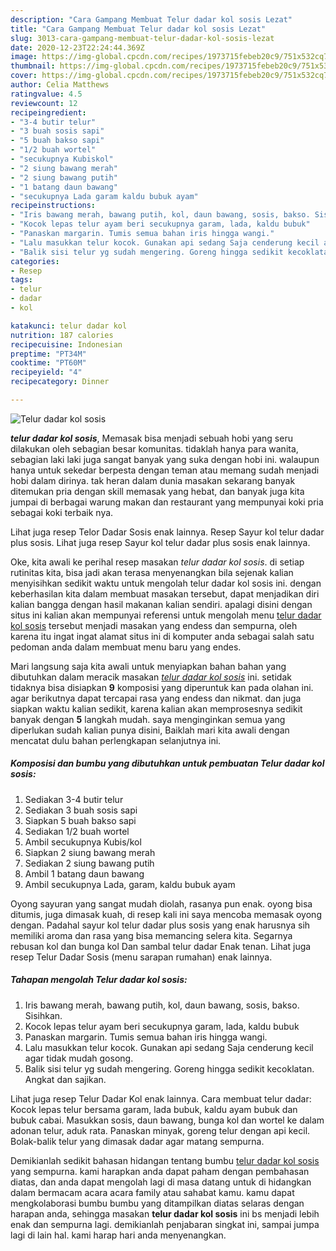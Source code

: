 ```yaml
---
description: "Cara Gampang Membuat Telur dadar kol sosis Lezat"
title: "Cara Gampang Membuat Telur dadar kol sosis Lezat"
slug: 3013-cara-gampang-membuat-telur-dadar-kol-sosis-lezat
date: 2020-12-23T22:24:44.369Z
image: https://img-global.cpcdn.com/recipes/1973715febeb20c9/751x532cq70/telur-dadar-kol-sosis-foto-resep-utama.jpg
thumbnail: https://img-global.cpcdn.com/recipes/1973715febeb20c9/751x532cq70/telur-dadar-kol-sosis-foto-resep-utama.jpg
cover: https://img-global.cpcdn.com/recipes/1973715febeb20c9/751x532cq70/telur-dadar-kol-sosis-foto-resep-utama.jpg
author: Celia Matthews
ratingvalue: 4.5
reviewcount: 12
recipeingredient:
- "3-4 butir telur"
- "3 buah sosis sapi"
- "5 buah bakso sapi"
- "1/2 buah wortel"
- "secukupnya Kubiskol"
- "2 siung bawang merah"
- "2 siung bawang putih"
- "1 batang daun bawang"
- "secukupnya Lada garam kaldu bubuk ayam"
recipeinstructions:
- "Iris bawang merah, bawang putih, kol, daun bawang, sosis, bakso. Sisihkan."
- "Kocok lepas telur ayam beri secukupnya garam, lada, kaldu bubuk"
- "Panaskan margarin. Tumis semua bahan iris hingga wangi."
- "Lalu masukkan telur kocok. Gunakan api sedang Saja cenderung kecil agar tidak mudah gosong."
- "Balik sisi telur yg sudah mengering. Goreng hingga sedikit kecoklatan. Angkat dan sajikan."
categories:
- Resep
tags:
- telur
- dadar
- kol

katakunci: telur dadar kol 
nutrition: 187 calories
recipecuisine: Indonesian
preptime: "PT34M"
cooktime: "PT60M"
recipeyield: "4"
recipecategory: Dinner

---
```



![Telur dadar kol sosis](https://img-global.cpcdn.com/recipes/1973715febeb20c9/751x532cq70/telur-dadar-kol-sosis-foto-resep-utama.jpg)

<b><i>telur dadar kol sosis</i></b>, Memasak bisa menjadi sebuah hobi yang seru dilakukan oleh sebagian besar komunitas. tidaklah hanya para wanita, sebagian laki laki juga sangat banyak yang suka dengan hobi ini. walaupun hanya untuk sekedar berpesta dengan teman atau memang sudah menjadi hobi dalam dirinya. tak heran dalam dunia masakan sekarang banyak ditemukan pria dengan skill memasak yang hebat, dan banyak juga kita jumpai di berbagai warung makan dan restaurant yang mempunyai koki pria sebagai koki terbaik nya.

Lihat juga resep Telor Dadar Sosis enak lainnya. Resep Sayur kol telur dadar plus sosis. Lihat juga resep Sayur kol telur dadar plus sosis enak lainnya.

Oke, kita awali ke perihal resep masakan <i>telur dadar kol sosis</i>. di setiap rutinitas kita, bisa jadi akan terasa menyenangkan bila sejenak kalian menyisihkan sedikit waktu untuk mengolah telur dadar kol sosis ini. dengan keberhasilan kita dalam membuat masakan tersebut, dapat menjadikan diri kalian bangga dengan hasil makanan kalian sendiri. apalagi disini dengan situs ini kalian akan mempunyai referensi untuk mengolah menu <u>telur dadar kol sosis</u> tersebut menjadi masakan yang endess dan sempurna, oleh karena itu ingat ingat alamat situs ini di komputer anda sebagai salah satu pedoman anda dalam membuat menu baru yang endes.


Mari langsung saja kita awali untuk menyiapkan bahan bahan yang dibutuhkan dalam meracik masakan <u><i>telur dadar kol sosis</i></u> ini. setidak tidaknya bisa disiapkan <b>9</b> komposisi yang diperuntuk kan pada olahan ini. agar berikutnya dapat tercapai rasa yang endess dan nikmat. dan juga siapkan waktu kalian sedikit, karena kalian akan memprosesnya sedikit banyak dengan <b>5</b> langkah mudah. saya menginginkan semua yang diperlukan sudah kalian punya disini, Baiklah mari kita awali dengan mencatat dulu bahan perlengkapan selanjutnya ini.

<!--inarticleads1-->

##### Komposisi dan bumbu yang dibutuhkan untuk pembuatan Telur dadar kol sosis:

1. Sediakan 3-4 butir telur
1. Sediakan 3 buah sosis sapi
1. Siapkan 5 buah bakso sapi
1. Sediakan 1/2 buah wortel
1. Ambil secukupnya Kubis/kol
1. Siapkan 2 siung bawang merah
1. Sediakan 2 siung bawang putih
1. Ambil 1 batang daun bawang
1. Ambil secukupnya Lada, garam, kaldu bubuk ayam


Oyong sayuran yang sangat mudah diolah, rasanya pun enak. oyong bisa ditumis, juga dimasak kuah, di resep kali ini saya mencoba memasak oyong dengan. Padahal sayur kol telur dadar plus sosis yang enak harusnya sih memiliki aroma dan rasa yang bisa memancing selera kita. Segarnya rebusan kol dan bunga kol Dan sambal telur dadar Enak tenan. Lihat juga resep Telur Dadar Sosis (menu sarapan rumahan) enak lainnya. 

<!--inarticleads2-->

##### Tahapan mengolah Telur dadar kol sosis:

1. Iris bawang merah, bawang putih, kol, daun bawang, sosis, bakso. Sisihkan.
1. Kocok lepas telur ayam beri secukupnya garam, lada, kaldu bubuk
1. Panaskan margarin. Tumis semua bahan iris hingga wangi.
1. Lalu masukkan telur kocok. Gunakan api sedang Saja cenderung kecil agar tidak mudah gosong.
1. Balik sisi telur yg sudah mengering. Goreng hingga sedikit kecoklatan. Angkat dan sajikan.


Lihat juga resep Telur Dadar Kol enak lainnya. Cara membuat telur dadar: Kocok lepas telur bersama garam, lada bubuk, kaldu ayam bubuk dan bubuk cabai. Masukkan sosis, daun bawang, bunga kol dan wortel ke dalam adonan telur, aduk rata. Panaskan minyak, goreng telur dengan api kecil. Bolak-balik telur yang dimasak dadar agar matang sempurna. 

Demikianlah sedikit bahasan hidangan tentang bumbu <u>telur dadar kol sosis</u> yang sempurna. kami harapkan anda dapat paham dengan pembahasan diatas, dan anda dapat mengolah lagi di masa datang untuk di hidangkan dalam bermacam acara acara family atau sahabat kamu. kamu dapat mengkolaborasi bumbu bumbu yang ditampilkan diatas selaras dengan harapan anda, sehingga masakan <b>telur dadar kol sosis</b> ini bs menjadi lebih enak dan sempurna lagi. demikianlah penjabaran singkat ini, sampai jumpa lagi di lain hal. kami harap hari anda menyenangkan.
